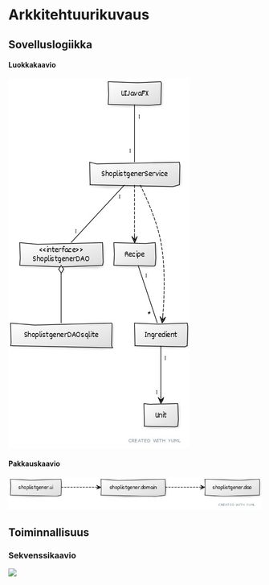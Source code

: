 # Arkkitehtuurikuvaus

## Sovelluslogiikka

#### Luokkakaavio
<img src="https://github.com/tspaanan/shoplist-gener/blob/main/dokumentaatio/Luokkakaavio.jpg">

#### Pakkauskaavio
<img src="https://github.com/tspaanan/shoplist-gener/blob/main/dokumentaatio/Pakkauskaavio.jpg">

## Toiminnallisuus

### Sekvenssikaavio
<img src="https://github.com/tspaanan/shoplist-gener/blob/main/dokumentaatio/Sekvenssikaavio.jpg">

